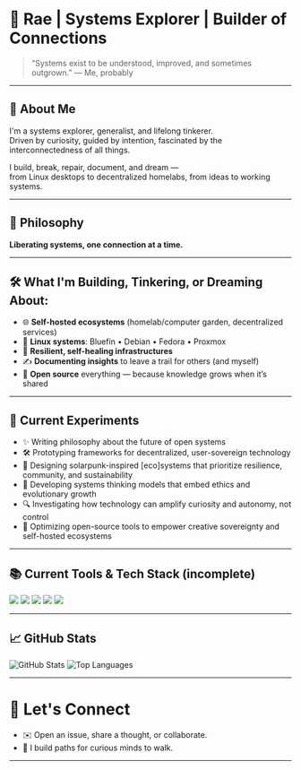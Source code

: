 # 🌱 Rae | Systems Explorer | Builder of Connections

> “Systems exist to be understood, improved, and sometimes outgrown.” — Me, probably

---

## 🧠 About Me

I'm a systems explorer, generalist, and lifelong tinkerer.  
Driven by curiosity, guided by intention, fascinated by the interconnectedness of all things.

I build, break, repair, document, and dream —  
from Linux desktops to decentralized homelabs, from ideas to working systems.

---

## 🌌 Philosophy

**Liberating systems, one connection at a time.**  

---

## 🛠️ What I'm Building, Tinkering, or Dreaming About:

- 🌐 **Self-hosted ecosystems** (homelab/computer garden, decentralized services)
- 🐧 **Linux systems**: Bluefin • Debian • Fedora • Proxmox
- 🔄 **Resilient, self-healing infrastructures**
- ✍️ **Documenting insights** to leave a trail for others (and myself)
- 🌱 **Open source** everything — because knowledge grows when it’s shared

---

## 🎨 Current Experiments

- ✨ Writing philosophy about the future of open systems
- 🛠️ Prototyping frameworks for decentralized, user-sovereign technology
- 🌿 Designing solarpunk-inspired [eco]systems that prioritize resilience, community, and sustainability
- 🧠 Developing systems thinking models that embed ethics and evolutionary growth
- 🔍 Investigating how technology can amplify curiosity and autonomy, not control
- 🚀 Optimizing open-source tools to empower creative sovereignty and self-hosted ecosystems

---

## 📚 Current Tools & Tech Stack (incomplete)

![](https://img.shields.io/badge/Linux-333333?style=for-the-badge&logo=linux&logoColor=white)
![](https://img.shields.io/badge/Fedora-51A2DA?style=for-the-badge&logo=fedora&logoColor=white)
![](https://img.shields.io/badge/Proxmox-333333?style=for-the-badge&logo=proxmox&logoColor=E57000)
![](https://img.shields.io/badge/Docker-2496ED?style=for-the-badge&logo=docker&logoColor=white)
![](https://img.shields.io/badge/Open%20Source-4cbb17?style=for-the-badge)

---

## 📈 GitHub Stats

![GitHub Stats](https://github-readme-stats.vercel.app/api?username=raelovejoy&show_icons=true&theme=tokyonight&hide_title=true&count_private=true)
![Top Languages](https://github-readme-stats.vercel.app/api/top-langs/?username=raelovejoy&layout=compact&theme=tokyonight)

---

# 🌟 Let's Connect

- ✉️ Open an issue, share a thought, or collaborate.
- 🌱 I build paths for curious minds to walk.

---

